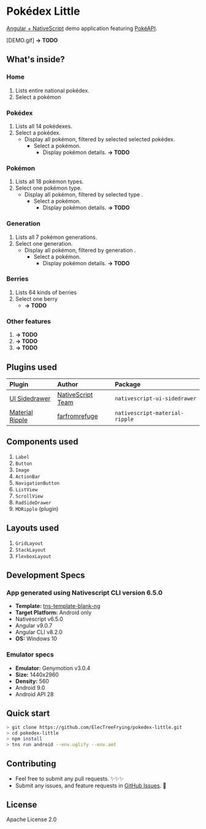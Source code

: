 
# Pokédex Little

[Angular + NativeScript] demo application featuring [PokéAPI].

[DEMO.gif] **→ TODO**

## What's inside?

### Home

1. Lists entire national pokédex.
2. Select a pokémon

### Pokédex

1. Lists all 14 pokédexes.
2. Select a pokédex.
   -  Display all pokémon, filtered by selected selected pokédex.
      -  Select a pokémon.
         -  Display pokémon details. **→ TODO**

### Pokémon

1. Lists all 18 pokémon types.
2. Select one pokémon type.
   -  Display all pokémon, filtered by selected type .
      -  Select a pokémon.
         -  Display pokémon details. **→ TODO**

### Generation

1. Lists all 7 pokémon generations.
2. Select one generation.
   -  Display all pokémon, filtered by generation .
      -  Select a pokémon.
         -  Display pokémon details. **→ TODO**

### Berries

1. Lists 64 kinds of berries
2. Select one berry
    -  **→ TODO**

### Other features

1. **→ TODO**
2. **→ TODO**
3. **→ TODO**

## Plugins used

 | Plugin            | Author              | Package                        |
 | :---------------- | :------------------ | :----------------------------- |
 | [UI Sidedrawer]   | [NativeScript Team] | `nativescript-ui-sidedrawer`   |
 | [Material Ripple] | [farfromrefuge]     | `nativescript-material-ripple` |

## Components used

1. `Label`
6. `Button`
8. `Image`
2. `ActionBar`
3. `NavigationButton`
5. `ListView`
4. `ScrollView`
7. `RadSideDrawer`
9. `MDRipple` (plugin)

## Layouts used

1. `GridLayout`
2. `StackLayout`
3. `FlexboxLayout`

## Development Specs

### App generated using Nativescript CLI version 6.5.0

- **Template:** [tns-template-blank-ng]
- **Target Platform:** Android only
- Nativescript v6.5.0
- Angular v9.0.7
- Angular CLI v8.2.0
- **OS:** Windows 10

### Emulator specs

- **Emulator:** Genymotion v3.0.4
- **Size:** 1440x2960
- **Density:** 560
- Android 9.0
- Android API 28

## Quick start

``` bash
> git clone https://github.com/ElecTreeFrying/pokedex-little.git
> cd pokedex-little
> npm install
> tns run android --env.uglify --env.aot
```

## Contributing

- Feel free to submit any pull requests. ✨✨✨
- Submit any issues, and feature requests in [GitHub Issues]. 🐹

## License

Apache License 2.0

[Angular + NativeScript]: https://www.nativescript.org/nativescript-is-how-you-build-native-mobile-apps-with-angular
[PokéAPI]: https://pokeapi.co/

[IntelliSense and Access to the Native APIs via TypeScript]: https://docs.nativescript.org/core-concepts/accessing-native-apis-with-javascript#intellisense-and-access-to-the-native-apis-via-typescript

[UI Sidedrawer]: https://market.nativescript.org/plugins/nativescript-ui-sidedrawer
[Material Ripple]: https://market.nativescript.org/plugins/nativescript-material-ripple

[NativeScript Team]: https://market.nativescript.org/author/tns-bot
[farfromrefuge]: https://market.nativescript.org/author/farfromrefuge

[tns-template-blank-ng]: https://market.nativescript.org/plugins/tns-template-blank-ng

[GitHub Issues]: https://github.com/ElecTreeFrying/pokedex-little/issues